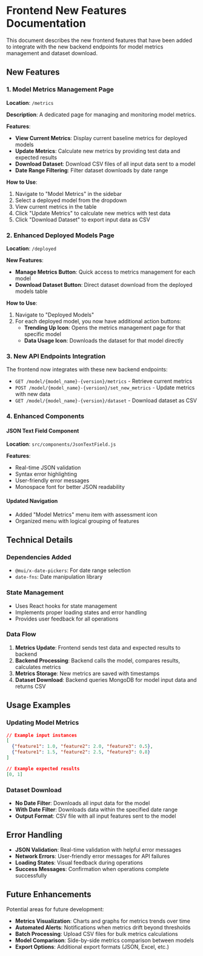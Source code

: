 # Frontend New Features Documentation

This document describes the new frontend features that have been added to integrate with the new backend endpoints for model metrics management and dataset download.

## New Features

### 1. Model Metrics Management Page

**Location**: `/metrics`

**Description**: A dedicated page for managing and monitoring model metrics.

**Features**:
- **View Current Metrics**: Display current baseline metrics for deployed models
- **Update Metrics**: Calculate new metrics by providing test data and expected results
- **Download Dataset**: Download CSV files of all input data sent to a model
- **Date Range Filtering**: Filter dataset downloads by date range

**How to Use**:
1. Navigate to "Model Metrics" in the sidebar
2. Select a deployed model from the dropdown
3. View current metrics in the table
4. Click "Update Metrics" to calculate new metrics with test data
5. Click "Download Dataset" to export input data as CSV

### 2. Enhanced Deployed Models Page

**Location**: `/deployed`

**New Features**:
- **Manage Metrics Button**: Quick access to metrics management for each model
- **Download Dataset Button**: Direct dataset download from the deployed models table

**How to Use**:
1. Navigate to "Deployed Models"
2. For each deployed model, you now have additional action buttons:
   - **Trending Up Icon**: Opens the metrics management page for that specific model
   - **Data Usage Icon**: Downloads the dataset for that model directly

### 3. New API Endpoints Integration

The frontend now integrates with these new backend endpoints:

- `GET /model/{model_name}-{version}/metrics` - Retrieve current metrics
- `POST /model/{model_name}-{version}/set_new_metrics` - Update metrics with new data
- `GET /model/{model_name}-{version}/dataset` - Download dataset as CSV

### 4. Enhanced Components

#### JSON Text Field Component
**Location**: `src/components/JsonTextField.js`

**Features**:
- Real-time JSON validation
- Syntax error highlighting
- User-friendly error messages
- Monospace font for better JSON readability

#### Updated Navigation
- Added "Model Metrics" menu item with assessment icon
- Organized menu with logical grouping of features

## Technical Details

### Dependencies Added
- `@mui/x-date-pickers`: For date range selection
- `date-fns`: Date manipulation library

### State Management
- Uses React hooks for state management
- Implements proper loading states and error handling
- Provides user feedback for all operations

### Data Flow
1. **Metrics Update**: Frontend sends test data and expected results to backend
2. **Backend Processing**: Backend calls the model, compares results, calculates metrics
3. **Metrics Storage**: New metrics are saved with timestamps
4. **Dataset Download**: Backend queries MongoDB for model input data and returns CSV

## Usage Examples

### Updating Model Metrics

```json
// Example input instances
[
  {"feature1": 1.0, "feature2": 2.0, "feature3": 0.5},
  {"feature1": 1.5, "feature2": 2.5, "feature3": 0.8}
]

// Example expected results
[0, 1]
```

### Dataset Download
- **No Date Filter**: Downloads all input data for the model
- **With Date Filter**: Downloads data within the specified date range
- **Output Format**: CSV file with all input features sent to the model

## Error Handling

- **JSON Validation**: Real-time validation with helpful error messages
- **Network Errors**: User-friendly error messages for API failures
- **Loading States**: Visual feedback during operations
- **Success Messages**: Confirmation when operations complete successfully

## Future Enhancements

Potential areas for future development:
- **Metrics Visualization**: Charts and graphs for metrics trends over time
- **Automated Alerts**: Notifications when metrics drift beyond thresholds
- **Batch Processing**: Upload CSV files for bulk metrics calculations
- **Model Comparison**: Side-by-side metrics comparison between models
- **Export Options**: Additional export formats (JSON, Excel, etc.)
